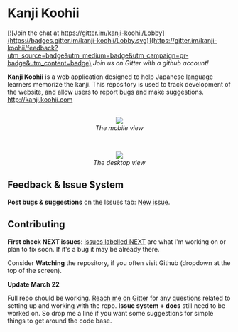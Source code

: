 # Kanji Koohii

[![Join the chat at https://gitter.im/kanji-koohii/Lobby](https://badges.gitter.im/kanji-koohii/Lobby.svg)](https://gitter.im/kanji-koohii/feedback?utm_source=badge&utm_medium=badge&utm_campaign=pr-badge&utm_content=badge)  _Join us on Gitter with a github account!_

**Kanji Koohii** is a web application designed to help Japanese language learners memorize the kanji. This repository is used to track development of the website, and allow users to report bugs and make suggestions. http://kanji.koohii.com
<br>
<br>
<p align="center">
  <img src="https://raw.githubusercontent.com/fabd/kanji-koohii/master/doc/github/README - mobile.png"><br>
  <em>The mobile view</em>
</p>
<br>
<p align="center">
  <img src="https://raw.githubusercontent.com/fabd/kanji-koohii/master/doc/github/README - desktop.png"><br>
  <em>The desktop view</em>
</p>


## Feedback & Issue System

**Post bugs & suggestions** on the Issues tab: [New issue](https://github.com/fabd/kanji-koohii/issues/new).


## Contributing

**First check NEXT issues**: [issues labelled NEXT](https://github.com/fabd/kanji-koohii/issues?q=is%3Aissue+is%3Aopen+label%3ANEXT) are what I'm working on or plan to fix soon. If it's a bug it may be already there.

Consider **Watching** the repository, if you often visit Github (dropdown at the top of the screen).


**Update March 22**

Full repo should be working. [Reach me on Gitter](https://gitter.im/kanji-koohii/development) for any questions related to setting up and working with the repo. **Issue system + docs** still need to be worked on. So drop me a line if you want some suggestions for simple things to get around the code base.
